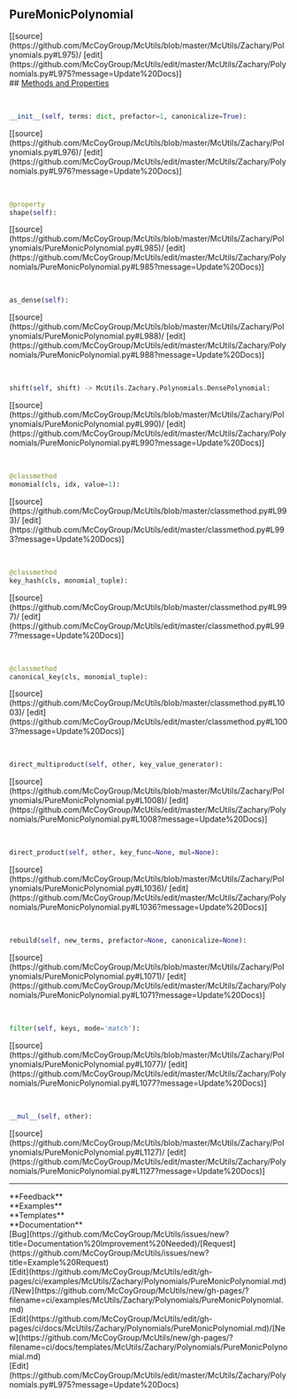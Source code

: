## <a id="McUtils.Zachary.Polynomials.PureMonicPolynomial">PureMonicPolynomial</a> 

<div class="docs-source-link" markdown="1">
[[source](https://github.com/McCoyGroup/McUtils/blob/master/McUtils/Zachary/Polynomials.py#L975)/
[edit](https://github.com/McCoyGroup/McUtils/edit/master/McUtils/Zachary/Polynomials.py#L975?message=Update%20Docs)]
</div>









<div class="collapsible-section">
 <div class="collapsible-section collapsible-section-header" markdown="1">
## <a class="collapse-link" data-toggle="collapse" href="#methods" markdown="1"> Methods and Properties</a> <a class="float-right" data-toggle="collapse" href="#methods"><i class="fa fa-chevron-down"></i></a>
 </div>
 <div class="collapsible-section collapsible-section-body collapse show" id="methods" markdown="1">
 
<a id="McUtils.Zachary.Polynomials.PureMonicPolynomial.__init__" class="docs-object-method">&nbsp;</a> 
```python
__init__(self, terms: dict, prefactor=1, canonicalize=True): 
```
<div class="docs-source-link" markdown="1">
[[source](https://github.com/McCoyGroup/McUtils/blob/master/McUtils/Zachary/Polynomials.py#L976)/
[edit](https://github.com/McCoyGroup/McUtils/edit/master/McUtils/Zachary/Polynomials.py#L976?message=Update%20Docs)]
</div>


<a id="McUtils.Zachary.Polynomials.PureMonicPolynomial.shape" class="docs-object-method">&nbsp;</a> 
```python
@property
shape(self): 
```
<div class="docs-source-link" markdown="1">
[[source](https://github.com/McCoyGroup/McUtils/blob/master/McUtils/Zachary/Polynomials/PureMonicPolynomial.py#L985)/
[edit](https://github.com/McCoyGroup/McUtils/edit/master/McUtils/Zachary/Polynomials/PureMonicPolynomial.py#L985?message=Update%20Docs)]
</div>


<a id="McUtils.Zachary.Polynomials.PureMonicPolynomial.as_dense" class="docs-object-method">&nbsp;</a> 
```python
as_dense(self): 
```
<div class="docs-source-link" markdown="1">
[[source](https://github.com/McCoyGroup/McUtils/blob/master/McUtils/Zachary/Polynomials/PureMonicPolynomial.py#L988)/
[edit](https://github.com/McCoyGroup/McUtils/edit/master/McUtils/Zachary/Polynomials/PureMonicPolynomial.py#L988?message=Update%20Docs)]
</div>


<a id="McUtils.Zachary.Polynomials.PureMonicPolynomial.shift" class="docs-object-method">&nbsp;</a> 
```python
shift(self, shift) -> McUtils.Zachary.Polynomials.DensePolynomial: 
```
<div class="docs-source-link" markdown="1">
[[source](https://github.com/McCoyGroup/McUtils/blob/master/McUtils/Zachary/Polynomials/PureMonicPolynomial.py#L990)/
[edit](https://github.com/McCoyGroup/McUtils/edit/master/McUtils/Zachary/Polynomials/PureMonicPolynomial.py#L990?message=Update%20Docs)]
</div>


<a id="McUtils.Zachary.Polynomials.PureMonicPolynomial.monomial" class="docs-object-method">&nbsp;</a> 
```python
@classmethod
monomial(cls, idx, value=1): 
```
<div class="docs-source-link" markdown="1">
[[source](https://github.com/McCoyGroup/McUtils/blob/master/classmethod.py#L993)/
[edit](https://github.com/McCoyGroup/McUtils/edit/master/classmethod.py#L993?message=Update%20Docs)]
</div>


<a id="McUtils.Zachary.Polynomials.PureMonicPolynomial.key_hash" class="docs-object-method">&nbsp;</a> 
```python
@classmethod
key_hash(cls, monomial_tuple): 
```
<div class="docs-source-link" markdown="1">
[[source](https://github.com/McCoyGroup/McUtils/blob/master/classmethod.py#L997)/
[edit](https://github.com/McCoyGroup/McUtils/edit/master/classmethod.py#L997?message=Update%20Docs)]
</div>


<a id="McUtils.Zachary.Polynomials.PureMonicPolynomial.canonical_key" class="docs-object-method">&nbsp;</a> 
```python
@classmethod
canonical_key(cls, monomial_tuple): 
```
<div class="docs-source-link" markdown="1">
[[source](https://github.com/McCoyGroup/McUtils/blob/master/classmethod.py#L1003)/
[edit](https://github.com/McCoyGroup/McUtils/edit/master/classmethod.py#L1003?message=Update%20Docs)]
</div>


<a id="McUtils.Zachary.Polynomials.PureMonicPolynomial.direct_multiproduct" class="docs-object-method">&nbsp;</a> 
```python
direct_multiproduct(self, other, key_value_generator): 
```
<div class="docs-source-link" markdown="1">
[[source](https://github.com/McCoyGroup/McUtils/blob/master/McUtils/Zachary/Polynomials/PureMonicPolynomial.py#L1008)/
[edit](https://github.com/McCoyGroup/McUtils/edit/master/McUtils/Zachary/Polynomials/PureMonicPolynomial.py#L1008?message=Update%20Docs)]
</div>


<a id="McUtils.Zachary.Polynomials.PureMonicPolynomial.direct_product" class="docs-object-method">&nbsp;</a> 
```python
direct_product(self, other, key_func=None, mul=None): 
```
<div class="docs-source-link" markdown="1">
[[source](https://github.com/McCoyGroup/McUtils/blob/master/McUtils/Zachary/Polynomials/PureMonicPolynomial.py#L1036)/
[edit](https://github.com/McCoyGroup/McUtils/edit/master/McUtils/Zachary/Polynomials/PureMonicPolynomial.py#L1036?message=Update%20Docs)]
</div>


<a id="McUtils.Zachary.Polynomials.PureMonicPolynomial.rebuild" class="docs-object-method">&nbsp;</a> 
```python
rebuild(self, new_terms, prefactor=None, canonicalize=None): 
```
<div class="docs-source-link" markdown="1">
[[source](https://github.com/McCoyGroup/McUtils/blob/master/McUtils/Zachary/Polynomials/PureMonicPolynomial.py#L1071)/
[edit](https://github.com/McCoyGroup/McUtils/edit/master/McUtils/Zachary/Polynomials/PureMonicPolynomial.py#L1071?message=Update%20Docs)]
</div>


<a id="McUtils.Zachary.Polynomials.PureMonicPolynomial.filter" class="docs-object-method">&nbsp;</a> 
```python
filter(self, keys, mode='match'): 
```
<div class="docs-source-link" markdown="1">
[[source](https://github.com/McCoyGroup/McUtils/blob/master/McUtils/Zachary/Polynomials/PureMonicPolynomial.py#L1077)/
[edit](https://github.com/McCoyGroup/McUtils/edit/master/McUtils/Zachary/Polynomials/PureMonicPolynomial.py#L1077?message=Update%20Docs)]
</div>


<a id="McUtils.Zachary.Polynomials.PureMonicPolynomial.__mul__" class="docs-object-method">&nbsp;</a> 
```python
__mul__(self, other): 
```
<div class="docs-source-link" markdown="1">
[[source](https://github.com/McCoyGroup/McUtils/blob/master/McUtils/Zachary/Polynomials/PureMonicPolynomial.py#L1127)/
[edit](https://github.com/McCoyGroup/McUtils/edit/master/McUtils/Zachary/Polynomials/PureMonicPolynomial.py#L1127?message=Update%20Docs)]
</div>
 </div>
</div>












---


<div markdown="1" class="text-secondary">
<div class="container">
  <div class="row">
   <div class="col" markdown="1">
**Feedback**   
</div>
   <div class="col" markdown="1">
**Examples**   
</div>
   <div class="col" markdown="1">
**Templates**   
</div>
   <div class="col" markdown="1">
**Documentation**   
</div>
   <div class="col" markdown="1">
   
</div>
   <div class="col" markdown="1">
   
</div>
   <div class="col" markdown="1">
   
</div>
</div>
  <div class="row">
   <div class="col" markdown="1">
[Bug](https://github.com/McCoyGroup/McUtils/issues/new?title=Documentation%20Improvement%20Needed)/[Request](https://github.com/McCoyGroup/McUtils/issues/new?title=Example%20Request)   
</div>
   <div class="col" markdown="1">
[Edit](https://github.com/McCoyGroup/McUtils/edit/gh-pages/ci/examples/McUtils/Zachary/Polynomials/PureMonicPolynomial.md)/[New](https://github.com/McCoyGroup/McUtils/new/gh-pages/?filename=ci/examples/McUtils/Zachary/Polynomials/PureMonicPolynomial.md)   
</div>
   <div class="col" markdown="1">
[Edit](https://github.com/McCoyGroup/McUtils/edit/gh-pages/ci/docs/McUtils/Zachary/Polynomials/PureMonicPolynomial.md)/[New](https://github.com/McCoyGroup/McUtils/new/gh-pages/?filename=ci/docs/templates/McUtils/Zachary/Polynomials/PureMonicPolynomial.md)   
</div>
   <div class="col" markdown="1">
[Edit](https://github.com/McCoyGroup/McUtils/edit/master/McUtils/Zachary/Polynomials.py#L975?message=Update%20Docs)   
</div>
   <div class="col" markdown="1">
   
</div>
   <div class="col" markdown="1">
   
</div>
   <div class="col" markdown="1">
   
</div>
</div>
</div>
</div>